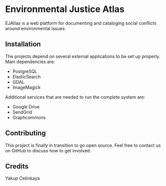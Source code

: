 # Environmental Justice Atlas

EJAtlas ıs a web platform for documenting and cataloging social conflicts around environmental issues.

## Installation

The projects depend on several external applications to be set up properly. Main dependencies are:

- PostgreSQL
- ElasticSearch
- GDAL
- ImageMagick

Additional services that are needed to run the complete system are:

- Google Drive
- SendGrid
- Graphcommons


## Contributing

This project is finally in transition to go open source. Feel free to contact us on GitHub to discuss how to get involved.

## Credits

Yakup Cetinkaya

